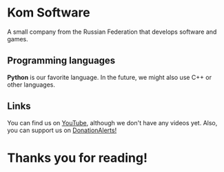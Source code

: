 # Kom Software

A small company from the Russian Federation that develops software and games.

## Programming languages

**Python** is our favorite language. In the future, we might also use C++ or other languages.

## Links

You can find us on [YouTube](https://youtube.com/@komsoftware?si=rfqUapI6fKoJuzLd), although we don't have any videos yet. Also, you can support us on [DonationAlerts!](https://www.donationalerts.com/r/komsoftware)

# Thanks you for reading!
